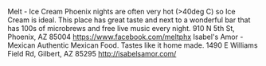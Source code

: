Melt - Ice Cream
Phoenix nights are often very hot (>40deg C) so Ice Cream is ideal.  This place has great taste and next to a wonderful bar that has 100s of microbrews and free live music every night.
910 N 5th St, Phoenix, AZ 85004
https://www.facebook.com/meltphx
Isabel's Amor - Mexican
Authentic Mexican Food. Tastes like it home made.
1490 E Williams Field Rd, Gilbert, AZ 85295
http://isabelsamor.com/

